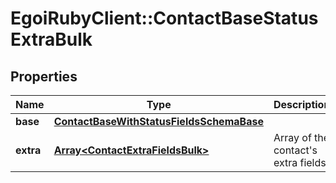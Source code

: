 # EgoiRubyClient::ContactBaseStatusExtraBulk

## Properties
Name | Type | Description | Notes
------------ | ------------- | ------------- | -------------
**base** | [**ContactBaseWithStatusFieldsSchemaBase**](ContactBaseWithStatusFieldsSchemaBase.md) |  | [optional] 
**extra** | [**Array&lt;ContactExtraFieldsBulk&gt;**](ContactExtraFieldsBulk.md) | Array of the contact&#39;s extra fields | [optional] 


